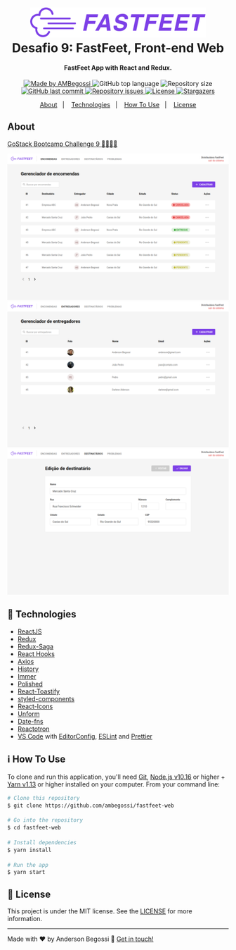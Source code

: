 <h1 align="center">
    <img alt="FastFeet" src=".github/logo.png" width="400px" />
    <br>
    Desafio 9: FastFeet, Front-end Web
</h1>

<h4 align="center">
  FastFeet App with React and Redux.
</h4>

<p align="center">
  <a href="https://ambegossi.com">
    <img alt="Made by AMBegossi" src="https://img.shields.io/badge/made%20by-ambegossi-%2304D361">
  </a>

  <img alt="GitHub top language" src="https://img.shields.io/github/languages/top/ambegossi/fastfeet-web.svg">

  <img alt="Repository size" src="https://img.shields.io/github/repo-size/ambegossi/fastfeet-web.svg">

  <a href="https://github.com/ambegossi/fastfeet-web/commits/master">
    <img alt="GitHub last commit" src="https://img.shields.io/github/last-commit/ambegossi/fastfeet-web.svg">
  </a>

  <a href="https://github.com/ambegossi/fastfeet-web/issues">
    <img alt="Repository issues" src="https://img.shields.io/github/issues/ambegossi/fastfeet-web.svg">
  </a>

  <a href="https://github.com/ambegossi/fastfeet-web/blob/master/LICENSE.md">
  <img alt="License" src="https://img.shields.io/badge/license-MIT-%2304D361">
  </a>

  <a href="https://github.com/ambegossi/fastfeet-web/stargazers">
    <img alt="Stargazers" src="https://img.shields.io/github/stars/ambegossi/fastfeet-web?style=social">
  </a>
</p>

<p align="center">
  <a href="#about">About</a>&nbsp;&nbsp;&nbsp;|&nbsp;&nbsp;&nbsp;
  <a href="#rocket-technologies">Technologies</a>&nbsp;&nbsp;&nbsp;|&nbsp;&nbsp;&nbsp;
  <a href="#information_source-how-to-use">How To Use</a>&nbsp;&nbsp;&nbsp;|&nbsp;&nbsp;&nbsp;
  <a href="#memo-license">License</a>
</p>

## About

[GoStack Bootcamp Challenge 9 🚀👨🏻‍🚀](https://github.com/Rocketseat/bootcamp-gostack-desafio-09)

<p align="center">
  <img alt="Fastfeet Screenshot 1" src=".github/fastfeet-1.png">
  <img alt="Fastfeet Screenshot 2" src=".github/fastfeet-2.png">
  <img alt="Fastfeet Screenshot 3" src=".github/fastfeet-3.png">
</p>

## :rocket: Technologies

- [ReactJS](https://reactjs.org/)
- [Redux](https://redux.js.org/)
- [Redux-Saga](https://redux-saga.js.org/)
- [React Hooks](https://reactjs.org/docs/hooks-intro.html)
- [Axios](https://github.com/axios/axios)
- [History](https://www.npmjs.com/package/history)
- [Immer](https://github.com/immerjs/immer)
- [Polished](https://polished.js.org/)
- [React-Toastify](https://fkhadra.github.io/react-toastify/)
- [styled-components](https://www.styled-components.com/)
- [React-Icons](https://react-icons.netlify.com/)
- [Unform](https://github.com/Rocketseat/unform)
- [Date-fns](https://date-fns.org/docs/Getting-Started)
- [Reactotron](https://infinite.red/reactotron)
- [VS Code][vc] with [EditorConfig][vceditconfig], [ESLint][vceslint] and [Prettier][prettier]

## :information_source: How To Use

To clone and run this application, you'll need [Git](https://git-scm.com), [Node.js v10.16][nodejs] or higher + [Yarn v1.13][yarn] or higher installed on your computer. From your command line:

```bash
# Clone this repository
$ git clone https://github.com/ambegossi/fastfeet-web

# Go into the repository
$ cd fastfeet-web

# Install dependencies
$ yarn install

# Run the app
$ yarn start
```

## :memo: License

This project is under the MIT license. See the [LICENSE](LICENSE.md) for more information.

---

Made with ♥ by Anderson Begossi :wave: [Get in touch!](https://www.linkedin.com/in/anderson-begossi-b5065a130)

[nodejs]: https://nodejs.org/
[yarn]: https://yarnpkg.com/
[vc]: https://code.visualstudio.com/
[vceditconfig]: https://marketplace.visualstudio.com/items?itemName=EditorConfig.EditorConfig
[vceslint]: https://marketplace.visualstudio.com/items?itemName=dbaeumer.vscode-eslint
[prettier]: https://prettier.io/
